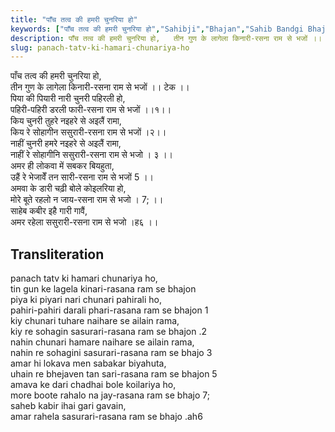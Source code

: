 ```yaml
---
title: "पाँच तत्व की हमरी चुनरिया हो"
keywords: ["पाँच तत्व की हमरी चुनरिया हो","Sahibji","Bhajan","Sahib Bandgi Bhajan","Sant Kabir Bhajan","bhajan lyrics","साहिब बंदगी भजन","भजन"]
description: पाँच तत्व की हमरी चुनरिया हो,   तीन गुण के लागेला किनारी-रसना राम से भजों ।। टेक ।।   पिया की पियारी नारी चुनरी पहिरली हो,   पहिरी-पहिरी डरली फारी-रसना
slug: panach-tatv-ki-hamari-chunariya-ho
---
```


  
पाँच तत्व की हमरी चुनरिया हो,  
तीन गुण के लागेला किनारी-रसना राम से भजों ।। टेक ।।  
पिया की पियारी नारी चुनरी पहिरली हो,  
पहिरी-पहिरी डरली फारी-रसना राम से भजों ।।१।।  
किय चुनरी तुहरे नइहरे से अइलैं रामा,  
किय रे सोहागीन ससुरारी-रसना राम से भजों ।२।।  
नाहीं चुनरी हमरे नइहरे से अइलैं रामा,  
नाहीं रे सोहागीनि ससुरारी-रसना राम से भजो । ३ ।।  
अमर ही लोकवा में सबकर बियहुता,  
उहैं रे भेजावेँ तन सारी-रसना राम से भजों 5 ।।  
अमवा के डारी चढ़ी बोले कोइलरिया हो,  
मोरे बूते रहलो न जाय-रसना राम से भजो । 7; ।।  
साहेब कबीर इहै गारी गावैं,  
अमर रहेला ससुरारी-रसना राम से भजो ।ह६ ।।  


## Transliteration

  
panach tatv ki hamari chunariya ho,  
tin gun ke lagela kinari-rasana ram se bhajon      
piya ki piyari nari chunari pahirali ho,  
pahiri-pahiri darali phari-rasana ram se bhajon  1   
kiy chunari tuhare naihare se ailain rama,  
kiy re sohagin sasurari-rasana ram se bhajon .2   
nahin chunari hamare naihare se ailain rama,  
nahin re sohagini sasurari-rasana ram se bhajo 3    
amar hi lokava men sabakar biyahuta,  
uhain re bhejaven tan sari-rasana ram se bhajon 5    
amava ke dari chadhai bole koilariya ho,  
more boote rahalo na jay-rasana ram se bhajo 7;    
saheb kabir ihai gari gavain,  
amar rahela sasurari-rasana ram se bhajo .ah6    

  